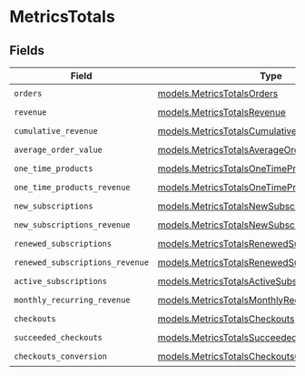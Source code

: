 # MetricsTotals


## Fields

| Field                                                                                                    | Type                                                                                                     | Required                                                                                                 | Description                                                                                              |
| -------------------------------------------------------------------------------------------------------- | -------------------------------------------------------------------------------------------------------- | -------------------------------------------------------------------------------------------------------- | -------------------------------------------------------------------------------------------------------- |
| `orders`                                                                                                 | [models.MetricsTotalsOrders](../models/metricstotalsorders.md)                                           | :heavy_check_mark:                                                                                       | N/A                                                                                                      |
| `revenue`                                                                                                | [models.MetricsTotalsRevenue](../models/metricstotalsrevenue.md)                                         | :heavy_check_mark:                                                                                       | N/A                                                                                                      |
| `cumulative_revenue`                                                                                     | [models.MetricsTotalsCumulativeRevenue](../models/metricstotalscumulativerevenue.md)                     | :heavy_check_mark:                                                                                       | N/A                                                                                                      |
| `average_order_value`                                                                                    | [models.MetricsTotalsAverageOrderValue](../models/metricstotalsaverageordervalue.md)                     | :heavy_check_mark:                                                                                       | N/A                                                                                                      |
| `one_time_products`                                                                                      | [models.MetricsTotalsOneTimeProducts](../models/metricstotalsonetimeproducts.md)                         | :heavy_check_mark:                                                                                       | N/A                                                                                                      |
| `one_time_products_revenue`                                                                              | [models.MetricsTotalsOneTimeProductsRevenue](../models/metricstotalsonetimeproductsrevenue.md)           | :heavy_check_mark:                                                                                       | N/A                                                                                                      |
| `new_subscriptions`                                                                                      | [models.MetricsTotalsNewSubscriptions](../models/metricstotalsnewsubscriptions.md)                       | :heavy_check_mark:                                                                                       | N/A                                                                                                      |
| `new_subscriptions_revenue`                                                                              | [models.MetricsTotalsNewSubscriptionsRevenue](../models/metricstotalsnewsubscriptionsrevenue.md)         | :heavy_check_mark:                                                                                       | N/A                                                                                                      |
| `renewed_subscriptions`                                                                                  | [models.MetricsTotalsRenewedSubscriptions](../models/metricstotalsrenewedsubscriptions.md)               | :heavy_check_mark:                                                                                       | N/A                                                                                                      |
| `renewed_subscriptions_revenue`                                                                          | [models.MetricsTotalsRenewedSubscriptionsRevenue](../models/metricstotalsrenewedsubscriptionsrevenue.md) | :heavy_check_mark:                                                                                       | N/A                                                                                                      |
| `active_subscriptions`                                                                                   | [models.MetricsTotalsActiveSubscriptions](../models/metricstotalsactivesubscriptions.md)                 | :heavy_check_mark:                                                                                       | N/A                                                                                                      |
| `monthly_recurring_revenue`                                                                              | [models.MetricsTotalsMonthlyRecurringRevenue](../models/metricstotalsmonthlyrecurringrevenue.md)         | :heavy_check_mark:                                                                                       | N/A                                                                                                      |
| `checkouts`                                                                                              | [models.MetricsTotalsCheckouts](../models/metricstotalscheckouts.md)                                     | :heavy_check_mark:                                                                                       | N/A                                                                                                      |
| `succeeded_checkouts`                                                                                    | [models.MetricsTotalsSucceededCheckouts](../models/metricstotalssucceededcheckouts.md)                   | :heavy_check_mark:                                                                                       | N/A                                                                                                      |
| `checkouts_conversion`                                                                                   | [models.MetricsTotalsCheckoutsConversion](../models/metricstotalscheckoutsconversion.md)                 | :heavy_check_mark:                                                                                       | N/A                                                                                                      |